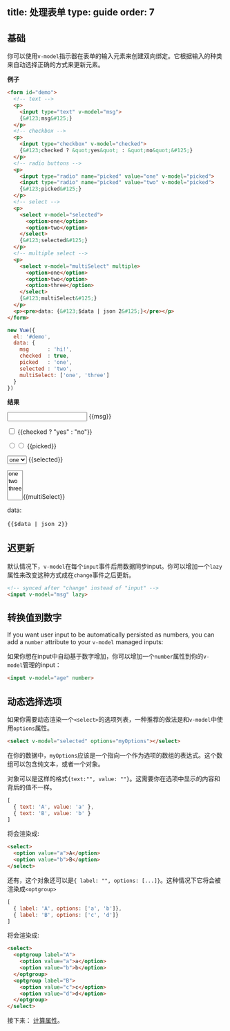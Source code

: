 title: 处理表单
type: guide
order: 7
---

## 基础

你可以使用`v-model`指示器在表单的输入元素来创建双向绑定。它根据输入的种类来自动选择正确的方式来更新元素。

**例子**

``` html
<form id="demo">
  <!-- text -->
  <p>
    <input type="text" v-model="msg">
    {&#123;msg&#125;}
  </p>
  <!-- checkbox -->
  <p>
    <input type="checkbox" v-model="checked">
    {&#123;checked ? &quot;yes&quot; : &quot;no&quot;&#125;}
  </p>
  <!-- radio buttons -->
  <p>
    <input type="radio" name="picked" value="one" v-model="picked">
    <input type="radio" name="picked" value="two" v-model="picked">
    {&#123;picked&#125;}
  </p>
  <!-- select -->
  <p>
    <select v-model="selected">
      <option>one</option>
      <option>two</option>
    </select>
    {&#123;selected&#125;}
  </p>
  <!-- multiple select -->
  <p>
    <select v-model="multiSelect" multiple>
      <option>one</option>
      <option>two</option>
      <option>three</option>
    </select>
    {&#123;multiSelect&#125;}
  </p>
  <p><pre>data: {&#123;$data | json 2&#125;}</pre></p>
</form>
```

``` js
new Vue({
  el: '#demo',
  data: {
    msg      : 'hi!',
    checked  : true,
    picked   : 'one',
    selected : 'two',
    multiSelect: ['one', 'three']
  }
})
```

**结果**

<form id="demo"><p><input type="text" v-model="msg"> {&#123;msg&#125;}</p><p><input type="checkbox" v-model="checked"> {&#123;checked ? &quot;yes&quot; : &quot;no&quot;&#125;}</p><p><input type="radio" v-model="picked" name="picked" value="one"><input type="radio" v-model="picked" name="picked" value="two"> {&#123;picked&#125;}</p><p><select v-model="selected"><option>one</option><option>two</option></select> {&#123;selected&#125;}</p><p><select v-model="multiSelect" multiple><option>one</option><option>two</option><option>three</option></select>{&#123;multiSelect&#125;}</p><p>data:<pre style="font-size:13px;background:transparent;line-height:1.5em">{&#123;$data | json 2&#125;}</pre></p></form>
<script>
new Vue({
  el: '#demo',
  data: {
    msg      : 'hi!',
    checked  : true,
    picked   : 'one',
    selected : 'two',
    multiSelect: ['one', 'three']
  }
})
</script>

## 迟更新

默认情况下，`v-model`在每个`input`事件后用数据同步input。你可以增加一个`lazy`属性来改变这种方式成在`change`事件之后更新。

``` html
<!-- synced after "change" instead of "input" -->
<input v-model="msg" lazy>
```

## 转换值到数字

If you want user input to be automatically persisted as numbers, you can add a `number` attribute to your `v-model` managed inputs:

如果你想在input中自动基于数字增加，你可以增加一个`number`属性到你的`v-model`管理的input：

``` html
<input v-model="age" number>
```

## 动态选择选项

如果你需要动态渲染一个`<select>`的选项列表，一种推荐的做法是和`v-model`中使用`options`属性。

``` html
<select v-model="selected" options="myOptions"></select>
```

在你的数据中，`myOptions`应该是一个指向一个作为选项的数组的表达式。这个数组可以包含纯文本，或者一个对象。

对象可以是这样的格式`{text:"", value: ""}`。这需要你在选项中显示的内容和背后的值不一样。

``` js
[
  { text: 'A', value: 'a' },
  { text: 'B', value: 'b' }
]
```

将会渲染成:

``` html
<select>
  <option value="a">A</option>
  <option value="b">B</option>
</select>
```

还有，这个对象还可以是`{ label: "", options: [...]}`。这种情况下它将会被渲染成`<optgroup>`

``` js
[
  { label: 'A', options: ['a', 'b']},
  { label: 'B', options: ['c', 'd']}
]
```

将会渲染成:

``` html
<select>
  <optgroup label="A">
    <option value="a">a</option>
    <option value="b">b</option>
  </optgroup>
  <optgroup label="B">
    <option value="c">c</option>
    <option value="d">d</option>
  </optgroup>
</select>
```

接下来： [计算属性](/guide/computed.html)。